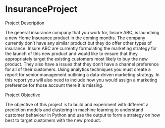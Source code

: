 # InsuranceProject

Project Description

The general insurance company that you work for, Insure ABC, is launching a new Home Insurance product in the coming months. The company currently don’t have any similar product but they do offer other types of insurance. Insure ABC are currently formulating the marketing strategy for the launch of this new product and would like to ensure that they appropriately target the existing customers most likely to buy the new product. They also have a issues that they don’t have a channel preference for all of their customers. Using analytics techniques you must create a report for senior management outlining a data-driven marketing strategy. In this report you will also need to include how you would assign a marketing preference for those account there it is missing.

Project Objective

The objective of this project is to build and experiment with different  a prediction models and clustering in machine learning to understand customer behaviour in Python and use the output to form a strategy on how best to target customers with the new product.

